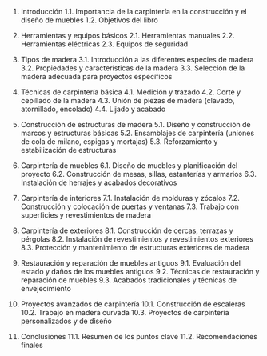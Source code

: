 1. Introducción
   1.1. Importancia de la carpintería en la construcción y el diseño de muebles
   1.2. Objetivos del libro

2. Herramientas y equipos básicos
   2.1. Herramientas manuales
   2.2. Herramientas eléctricas
   2.3. Equipos de seguridad

3. Tipos de madera
   3.1. Introducción a las diferentes especies de madera
   3.2. Propiedades y características de la madera
   3.3. Selección de la madera adecuada para proyectos específicos

4. Técnicas de carpintería básica
   4.1. Medición y trazado
   4.2. Corte y cepillado de la madera
   4.3. Unión de piezas de madera (clavado, atornillado, encolado)
   4.4. Lijado y acabado

5. Construcción de estructuras de madera
   5.1. Diseño y construcción de marcos y estructuras básicas
   5.2. Ensamblajes de carpintería (uniones de cola de milano, espigas y mortajas)
   5.3. Reforzamiento y estabilización de estructuras

6. Carpintería de muebles
   6.1. Diseño de muebles y planificación del proyecto
   6.2. Construcción de mesas, sillas, estanterías y armarios
   6.3. Instalación de herrajes y acabados decorativos

7. Carpintería de interiores
   7.1. Instalación de molduras y zócalos
   7.2. Construcción y colocación de puertas y ventanas
   7.3. Trabajo con superficies y revestimientos de madera

8. Carpintería de exteriores
   8.1. Construcción de cercas, terrazas y pérgolas
   8.2. Instalación de revestimientos y revestimientos exteriores
   8.3. Protección y mantenimiento de estructuras exteriores de madera

9. Restauración y reparación de muebles antiguos
   9.1. Evaluación del estado y daños de los muebles antiguos
   9.2. Técnicas de restauración y reparación de muebles
   9.3. Acabados tradicionales y técnicas de envejecimiento

10. Proyectos avanzados de carpintería
    10.1. Construcción de escaleras
    10.2. Trabajo en madera curvada
    10.3. Proyectos de carpintería personalizados y de diseño

11. Conclusiones
    11.1. Resumen de los puntos clave
    11.2. Recomendaciones finales
